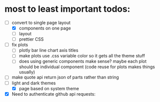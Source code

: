 # most to least important todos:
- [ ] convert to single page layout
  - [x] components on one page
  - [ ] layout
  - [ ] prettier CSS
- [ ] fix plots
  - [ ] plotly bar line chart axis titles
  - [ ] make plots use .css variable color so it gets all the theme stuff
  - [ ] does using generic components make sense? maybe each plot should be individual component (code reuse for plots makes things usually)
- [ ] make quote api return json of parts rather than string
- [ ] light and dark themes
  - [x] page based on system theme
- [x] Need to authenticate github api requests:
